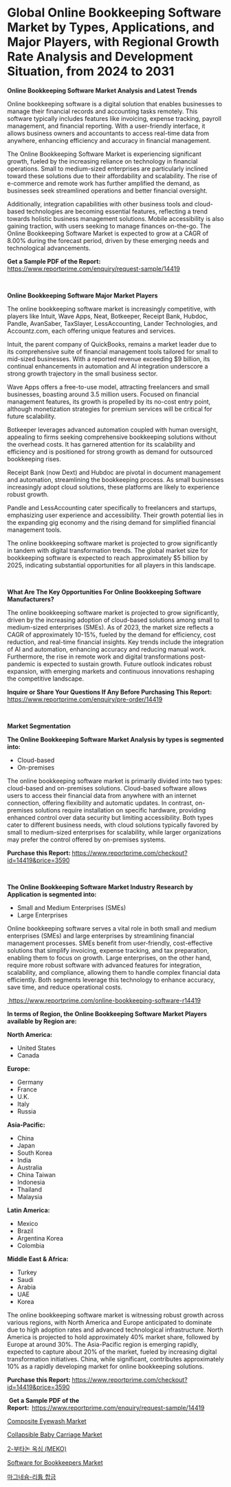 <p><h1>Global Online Bookkeeping Software Market by Types, Applications, and Major Players, with Regional Growth Rate Analysis and Development Situation, from 2024 to 2031</h1></p><p><strong>Online Bookkeeping Software Market Analysis and Latest Trends</strong></p>
<p><p>Online bookkeeping software is a digital solution that enables businesses to manage their financial records and accounting tasks remotely. This software typically includes features like invoicing, expense tracking, payroll management, and financial reporting. With a user-friendly interface, it allows business owners and accountants to access real-time data from anywhere, enhancing efficiency and accuracy in financial management.</p><p>The Online Bookkeeping Software Market is experiencing significant growth, fueled by the increasing reliance on technology in financial operations. Small to medium-sized enterprises are particularly inclined toward these solutions due to their affordability and scalability. The rise of e-commerce and remote work has further amplified the demand, as businesses seek streamlined operations and better financial oversight.</p><p>Additionally, integration capabilities with other business tools and cloud-based technologies are becoming essential features, reflecting a trend towards holistic business management solutions. Mobile accessibility is also gaining traction, with users seeking to manage finances on-the-go. The Online Bookkeeping Software Market is expected to grow at a CAGR of 8.00% during the forecast period, driven by these emerging needs and technological advancements.</p></p>
<p><strong>Get a Sample PDF of the Report:&nbsp;</strong> <a href="https://www.reportprime.com/enquiry/request-sample/14419">https://www.reportprime.com/enquiry/request-sample/14419</a></p>
<p>&nbsp;</p>
<p><strong>Online Bookkeeping Software Major Market Players</strong></p>
<p><p>The online bookkeeping software market is increasingly competitive, with players like Intuit, Wave Apps, Neat, Botkeeper, Receipt Bank, Hubdoc, Pandle, AvanSaber, TaxSlayer, LessAccounting, Lander Technologies, and Accountz.com, each offering unique features and services.</p><p>Intuit, the parent company of QuickBooks, remains a market leader due to its comprehensive suite of financial management tools tailored for small to mid-sized businesses. With a reported revenue exceeding $9 billion, its continual enhancements in automation and AI integration underscore a strong growth trajectory in the small business sector.</p><p>Wave Apps offers a free-to-use model, attracting freelancers and small businesses, boasting around 3.5 million users. Focused on financial management features, its growth is propelled by its no-cost entry point, although monetization strategies for premium services will be critical for future scalability.</p><p>Botkeeper leverages advanced automation coupled with human oversight, appealing to firms seeking comprehensive bookkeeping solutions without the overhead costs. It has garnered attention for its scalability and efficiency and is positioned for strong growth as demand for outsourced bookkeeping rises.</p><p>Receipt Bank (now Dext) and Hubdoc are pivotal in document management and automation, streamlining the bookkeeping process. As small businesses increasingly adopt cloud solutions, these platforms are likely to experience robust growth.</p><p>Pandle and LessAccounting cater specifically to freelancers and startups, emphasizing user experience and accessibility. Their growth potential lies in the expanding gig economy and the rising demand for simplified financial management tools.</p><p>The online bookkeeping software market is projected to grow significantly in tandem with digital transformation trends. The global market size for bookkeeping software is expected to reach approximately $5 billion by 2025, indicating substantial opportunities for all players in this landscape.</p></p>
<p>&nbsp;</p>
<p><strong>What Are The Key Opportunities For Online Bookkeeping Software Manufacturers?</strong></p>
<p><p>The online bookkeeping software market is projected to grow significantly, driven by the increasing adoption of cloud-based solutions among small to medium-sized enterprises (SMEs). As of 2023, the market size reflects a CAGR of approximately 10-15%, fueled by the demand for efficiency, cost reduction, and real-time financial insights. Key trends include the integration of AI and automation, enhancing accuracy and reducing manual work. Furthermore, the rise in remote work and digital transformations post-pandemic is expected to sustain growth. Future outlook indicates robust expansion, with emerging markets and continuous innovations reshaping the competitive landscape.</p></p>
<p><strong>Inquire or Share Your Questions If Any Before Purchasing This Report:</strong> <a href="https://www.reportprime.com/enquiry/pre-order/14419">https://www.reportprime.com/enquiry/pre-order/14419</a></p>
<p>&nbsp;</p>
<p><strong>Market Segmentation</strong></p>
<p><strong>The Online Bookkeeping Software Market Analysis by types is segmented into:</strong></p>
<p><ul><li>Cloud-based</li><li>On-premises</li></ul></p>
<p><p>The online bookkeeping software market is primarily divided into two types: cloud-based and on-premises solutions. Cloud-based software allows users to access their financial data from anywhere with an internet connection, offering flexibility and automatic updates. In contrast, on-premises solutions require installation on specific hardware, providing enhanced control over data security but limiting accessibility. Both types cater to different business needs, with cloud solutions typically favored by small to medium-sized enterprises for scalability, while larger organizations may prefer the control offered by on-premises systems.</p></p>
<p><strong>Purchase this Report:&nbsp;</strong><a href="https://www.reportprime.com/checkout?id=14419&price=3590">https://www.reportprime.com/checkout?id=14419&price=3590</a></p>
<p>&nbsp;</p>
<p><strong>The Online Bookkeeping Software Market Industry Research by Application is segmented into:</strong></p>
<p><ul><li>Small and Medium Enterprises (SMEs)</li><li>Large Enterprises</li></ul></p>
<p><p>Online bookkeeping software serves a vital role in both small and medium enterprises (SMEs) and large enterprises by streamlining financial management processes. SMEs benefit from user-friendly, cost-effective solutions that simplify invoicing, expense tracking, and tax preparation, enabling them to focus on growth. Large enterprises, on the other hand, require more robust software with advanced features for integration, scalability, and compliance, allowing them to handle complex financial data efficiently. Both segments leverage this technology to enhance accuracy, save time, and reduce operational costs.</p></p>
<p><a href="https://www.reportprime.com/online-bookkeeping-software-r14419">&nbsp;https://www.reportprime.com/online-bookkeeping-software-r14419</a></p>
<p><strong>In terms of Region, the Online Bookkeeping Software Market Players available by Region are:</strong></p>
<p>
    <p> <strong> North America: </strong>
        <ul>
            <li>United States</li>
            <li>Canada</li>
        </ul>
        </p> 
    <p> <strong> Europe: </strong>
        <ul>
            <li>Germany</li>
            <li>France</li>
            <li>U.K.</li>
            <li>Italy</li>
            <li>Russia</li>
        </ul>
        </p> 
    <p> <strong> Asia-Pacific: </strong>
        <ul>
            <li>China</li>
            <li>Japan</li>
            <li>South Korea</li>
            <li>India</li>
            <li>Australia</li>
            <li>China Taiwan</li>
            <li>Indonesia</li>
            <li>Thailand</li>
            <li>Malaysia</li>
        </ul>
        </p> 
    <p> <strong> Latin America: </strong>
        <ul>
            <li>Mexico</li>
            <li>Brazil</li>
            <li>Argentina Korea</li>
            <li>Colombia</li>
        </ul>
        </p> 
    <p> <strong> Middle East & Africa: </strong>
        <ul>
            <li>Turkey</li>
            <li>Saudi</li>
            <li>Arabia</li>
            <li>UAE</li>
            <li>Korea</li>
        </ul>
    </p>
    </p>
<p><p>The online bookkeeping software market is witnessing robust growth across various regions, with North America and Europe anticipated to dominate due to high adoption rates and advanced technological infrastructure. North America is projected to hold approximately 40% market share, followed by Europe at around 30%. The Asia-Pacific region is emerging rapidly, expected to capture about 20% of the market, fueled by increasing digital transformation initiatives. China, while significant, contributes approximately 10% as a rapidly developing market for online bookkeeping solutions.</p></p>
<p><strong>Purchase this Report: </strong><a href="https://www.reportprime.com/checkout?id=14419&price=3590">https://www.reportprime.com/checkout?id=14419&price=3590</a></p>
<p>&nbsp;<strong>Get a Sample PDF of the Report:&nbsp;&nbsp;</strong><a href="https://www.reportprime.com/enquiry/request-sample/14419">https://www.reportprime.com/enquiry/request-sample/14419</a></p>
<p><strong></strong></p>
<p><p><a href="https://medium.com/@crystalwastonh89/the-global-composite-eyewash-market-is-at-the-forefront-of-innovation-driving-rapid-industry-a8a27932aa55">Composite Eyewash Market</a></p><p><a href="https://issuu.com/reportprime-2/docs/collapsible-baby-carriage-market-si_9b49c60ea8dd42">Collapsible Baby Carriage Market</a></p><p><a href="https://medium.com/@rudyswaniafgwski56664/%EC%84%B8%EA%B3%84-2-butanone-oxime-meko-market-%EC%9D%80-2024%EC%97%90%EC%84%9C-2031%EB%A1%9C-%EC%97%B0%ED%8F%89%EA%B7%A0-%EC%A6%9D%EA%B0%80%EC%9C%A8%EC%9D%84-%EB%B3%B4%EC%9D%BC-%EA%B2%83%EC%9C%BC%EB%A1%9C-%EC%98%88%EC%83%81%EB%90%A9%EB%8B%88%EB%8B%A4-115517fc28e7">2-부타논 옥심 (MEKO)</a></p><p><a href="https://github.com/LaurenHoover80/Market-Research-Report-List-1/blob/main/software-for-bookkeepers-market.md">Software for Bookkeepers Market</a></p><p><a href="https://medium.com/@rudyswaniafgwski56664/%EC%84%B8%EA%B3%84-magnesium-lithium-alloy-market-%EC%9D%80-2024%EC%97%90%EC%84%9C-2031%EB%A1%9C-%EC%97%B0%ED%8F%89%EA%B7%A0-%EC%A6%9D%EA%B0%80%EC%9C%A8%EC%9D%84-%EB%B3%B4%EC%9D%BC-%EA%B2%83%EC%9C%BC%EB%A1%9C-%EC%98%88%EC%83%81%EB%90%A9%EB%8B%88%EB%8B%A4-18005357a012">마그네슘-리튬 합금</a></p></p>